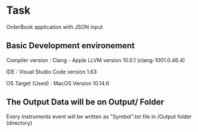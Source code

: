 # Task
OrderBook application with JSON input

## Basic Development environement
Compiler version : Clang - Apple LLVM version 10.0.1 (clang-1001.0.46.4)

IDE : Visual Studio Code version 1.63

OS Target (Used) : MacOS Version 10.14.6

## The Output Data will be on Output/ Folder

Every Instruments event will be written as "Symbol".txt file in /Output folder (directory)

